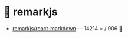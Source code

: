 # 👤 remarkjs

- [remarkjs/react-markdown](https://github.com/remarkjs/react-markdown) — 14214 ⭐️ / 906 🍴
